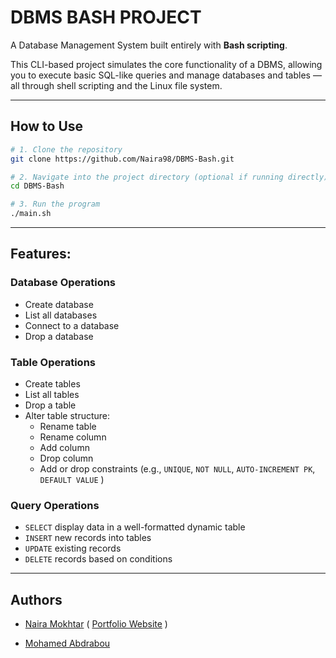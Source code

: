 # DBMS BASH PROJECT

A Database Management System built entirely with **Bash scripting**. 

This CLI-based project simulates the core functionality of a DBMS, allowing you to execute basic SQL-like queries and manage databases and tables — all through shell scripting and the Linux file system.

---

## How to Use

```bash
# 1. Clone the repository
git clone https://github.com/Naira98/DBMS-Bash.git

# 2. Navigate into the project directory (optional if running directly)
cd DBMS-Bash

# 3. Run the program
./main.sh
```
---

## Features:

###  Database Operations
- Create database  
- List all databases  
- Connect to a database  
- Drop a database  

### Table Operations
- Create tables 
- List all tables
- Drop a table  
- Alter table structure:  
  - Rename table  
  - Rename column  
  - Add column  
  - Drop column  
  - Add or drop constraints (e.g., `UNIQUE`, `NOT NULL`, `AUTO-INCREMENT PK`, `DEFAULT VALUE` )  

### Query Operations
- `SELECT` display data in a well-formatted dynamic table
- `INSERT` new records into tables  
- `UPDATE` existing records  
- `DELETE` records based on conditions 

---

## Authors

- [Naira Mokhtar](https://github.com/Naira98)   ( [Portfolio Website](https://naira-portfolio.vercel.app/) )

- [Mohamed Abdrabou](https://github.com/MohamedAbdrabou12)
